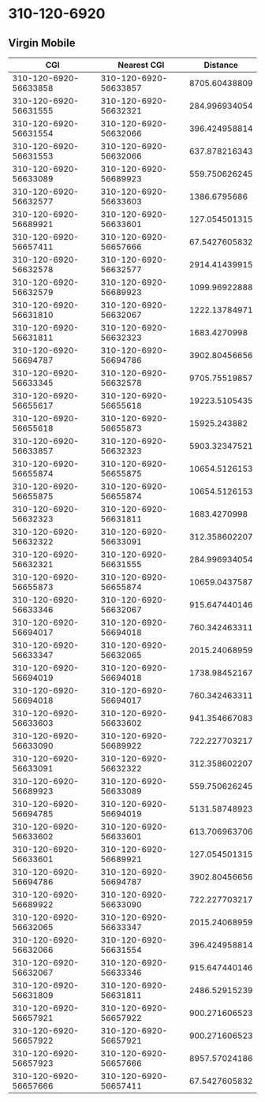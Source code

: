 # 310-120-6920
## Virgin Mobile


| CGI | Nearest CGI | Distance |
|-----|-------------|----------|
| 310-120-6920-56633858 | 310-120-6920-56633857 | 8705.60438809 |
| 310-120-6920-56631555 | 310-120-6920-56632321 | 284.996934054 |
| 310-120-6920-56631554 | 310-120-6920-56632066 | 396.424958814 |
| 310-120-6920-56631553 | 310-120-6920-56632066 | 637.878216343 |
| 310-120-6920-56633089 | 310-120-6920-56689923 | 559.750626245 |
| 310-120-6920-56632577 | 310-120-6920-56633603 | 1386.6795686 |
| 310-120-6920-56689921 | 310-120-6920-56633601 | 127.054501315 |
| 310-120-6920-56657411 | 310-120-6920-56657666 | 67.5427605832 |
| 310-120-6920-56632578 | 310-120-6920-56632577 | 2914.41439915 |
| 310-120-6920-56632579 | 310-120-6920-56689923 | 1099.96922888 |
| 310-120-6920-56631810 | 310-120-6920-56632067 | 1222.13784971 |
| 310-120-6920-56631811 | 310-120-6920-56632323 | 1683.4270998 |
| 310-120-6920-56694787 | 310-120-6920-56694786 | 3902.80456656 |
| 310-120-6920-56633345 | 310-120-6920-56632578 | 9705.75519857 |
| 310-120-6920-56655617 | 310-120-6920-56655618 | 19223.5105435 |
| 310-120-6920-56655618 | 310-120-6920-56655873 | 15925.243882 |
| 310-120-6920-56633857 | 310-120-6920-56632323 | 5903.32347521 |
| 310-120-6920-56655874 | 310-120-6920-56655875 | 10654.5126153 |
| 310-120-6920-56655875 | 310-120-6920-56655874 | 10654.5126153 |
| 310-120-6920-56632323 | 310-120-6920-56631811 | 1683.4270998 |
| 310-120-6920-56632322 | 310-120-6920-56633091 | 312.358602207 |
| 310-120-6920-56632321 | 310-120-6920-56631555 | 284.996934054 |
| 310-120-6920-56655873 | 310-120-6920-56655874 | 10659.0437587 |
| 310-120-6920-56633346 | 310-120-6920-56632067 | 915.647440146 |
| 310-120-6920-56694017 | 310-120-6920-56694018 | 760.342463311 |
| 310-120-6920-56633347 | 310-120-6920-56632065 | 2015.24068959 |
| 310-120-6920-56694019 | 310-120-6920-56694018 | 1738.98452167 |
| 310-120-6920-56694018 | 310-120-6920-56694017 | 760.342463311 |
| 310-120-6920-56633603 | 310-120-6920-56633602 | 941.354667083 |
| 310-120-6920-56633090 | 310-120-6920-56689922 | 722.227703217 |
| 310-120-6920-56633091 | 310-120-6920-56632322 | 312.358602207 |
| 310-120-6920-56689923 | 310-120-6920-56633089 | 559.750626245 |
| 310-120-6920-56694785 | 310-120-6920-56694019 | 5131.58748923 |
| 310-120-6920-56633602 | 310-120-6920-56633601 | 613.706963706 |
| 310-120-6920-56633601 | 310-120-6920-56689921 | 127.054501315 |
| 310-120-6920-56694786 | 310-120-6920-56694787 | 3902.80456656 |
| 310-120-6920-56689922 | 310-120-6920-56633090 | 722.227703217 |
| 310-120-6920-56632065 | 310-120-6920-56633347 | 2015.24068959 |
| 310-120-6920-56632066 | 310-120-6920-56631554 | 396.424958814 |
| 310-120-6920-56632067 | 310-120-6920-56633346 | 915.647440146 |
| 310-120-6920-56631809 | 310-120-6920-56631811 | 2486.52915239 |
| 310-120-6920-56657921 | 310-120-6920-56657922 | 900.271606523 |
| 310-120-6920-56657922 | 310-120-6920-56657921 | 900.271606523 |
| 310-120-6920-56657923 | 310-120-6920-56657666 | 8957.57024186 |
| 310-120-6920-56657666 | 310-120-6920-56657411 | 67.5427605832 |
